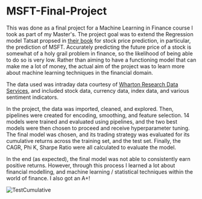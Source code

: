 # MSFT-Final-Project

This was done as a final project for a Machine Learning in Finance course I took as part of my Master's. The project goal was to extend the Regression model Tatsat propsed in [their book](https://www.amazon.ca/Machine-Learning-Science-Blueprints-Finance/dp/1492073059) for stock price prediction, in particular, the prediction of MSFT. Accurately predicting the future price of a stock is somewhat of a holy grail problem in finance, so the likelihood of being able to do so is very low. Rather than aiming to have a functioning model that can make me a lot of money, the actual aim of the project was to learn more about machine learning techniques in the financial domain.

The data used was intraday data courtesy of [Wharton Research Data Services](https://wrds-www.wharton.upenn.edu/), and included stock data, currency data, index data, and various sentiment indicators.

In the project, the data was imported, cleaned, and explored. Then, pipelines were created for encoding, smoothing, and feature selection. 14 models were trained and evaluated using pipelines, and the two best models were then chosen to proceed and receive hyperparameter tuning. The final model was chosen, and its trading strategy was evaluated for its cumulative returns across the training set, and the test set. Finally, the CAGR, Phi K, Sharpe Ratio were all calculated to evaluate the model. 

In the end (as expected), the final model was not able to consistently earn positive returns. However, through this process I learned a lot about financial modelling, and machine learning / statistical techniques within the world of finance. I also got an A+!

![TestCumulative](https://github.com/WFERRIE/MSFT-Final-Project/assets/58156317/8b3a061e-ec7f-4ccd-a9ee-a395ad065d0a)

